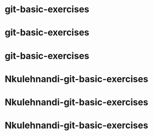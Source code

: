 # git-basic-exercises
# git-basic-exercises
# git-basic-exercises
# Nkulehnandi-git-basic-exercises
# Nkulehnandi-git-basic-exercises
# Nkulehnandi-git-basic-exercises
